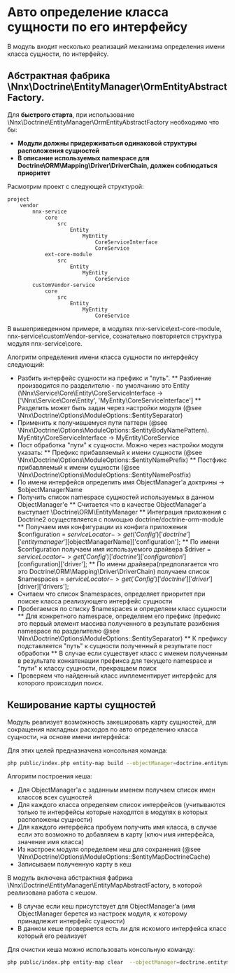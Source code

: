 # Авто определение класса сущности по его интерфейсу

В модуль входит несколько реализаций механизма определения имени класса сущности, по интерфейсу.

## Абстрактная фабрика \Nnx\Doctrine\EntityManager\OrmEntityAbstractFactory.

Для **быстрого старта**, при использование \Nnx\Doctrine\EntityManager\OrmEntityAbstractFactory необходимо что бы:

- **Модули должны придерживаться одинаковой структуры расположения сущностей**
- **В описание используемых namespace для Doctrine\ORM\Mapping\Driver\DriverChain, должен соблюдаться приоритет**

Расмотрим проект с следующей структурой:

```text
project
    vendor
        nnx-service
            core
                src
                    Entity
                        MyEntity
                            CoreServiceInterface
                            CoreService
            ext-core-module
                src
                    Entity
                        MyEntity
                            CoreService
        customVendor-service
            core
                src
                    Entity
                        MyEntity
                            CoreService
```

В вышеприведенном примере, в модулях nnx-service\ext-core-module, nnx-service\customVendor-service, 
сознательно повторяется структура модуля nnx-service\core.

Алогритм определения имени класса сущности по интерфейсу следующий:

* Разбить интерфейс сущности на префикс и "путь". 
** Разбиение производится по разделителю - по умолчанию это Entity (\Nnx\Service\Core\Entity\CoreServiceInterface -> ['\Nnx\Service\Core\Entity\', 'MyEntity\CoreServiceInterface']
** Разделить может быть задан через настройки модуля (@see \Nnx\Doctrine\Options\ModuleOptions::$entitySeparator)
* Применить к получившемуся пути паттерн (@see \Nnx\Doctrine\Options\ModuleOptions::$entityBodyNamePattern). MyEntity\CoreServiceInterface -> MyEntity\CoreService
* Пост обработка "пути" к сущности. Можно через настройки модуля указать:
** Префикс прибавляемый к имени сущности (@see \Nnx\Doctrine\Options\ModuleOptions::$entityNamePrefix)
** Постфикс прибавляемый к имени сущности (@see \Nnx\Doctrine\Options\ModuleOptions::$entityNamePostfix)
* По имени интерфейся определить имя ObjectManager'a доктрины -> $objectManagerName
* Получить список namespace сущностей используемых в данном ObjectManager'е
** Считается что в качестве ObjectManager'a выступает \Doctrine\ORM\EntityManager
** Интеграция приложения с Doctrine2 осуществляется с помощью doctrine/doctrine-orm-module
** Получаем имя конфигурации из конфига приложения $configuration = $serviceLocator->get('Config')['doctrine']['entitymanager'][$objectManagerName]['configuration'];
** По имени $configuration получаем имя используемого драйвера $driver = $serviceLocator->get('Config')['doctrine']['configuration'][$configuration]['driver'];
** По имени драйвера(предполагается что это Doctrine\ORM\Mapping\Driver\DriverChain) получаем список $namespaces =  $serviceLocator->get('Config')['doctrine']['driver'][$driver]['drivers'];
* Считаем что список $namespaces, определяет приоритет при поиске класса реализующего интерфейс сущности
* Пробегаемся по списку $namespaces и определяем класс сущности
** Для конкретного namespace, определяем его префикс (префикс это первый элемент массива полученного в результате разибения namespace по разделителю @see \Nnx\Doctrine\Options\ModuleOptions::$entitySeparator)
** К префиксу подставляется "путь" к сущности полученный в результате пост обработки
** В случае если существует класс с именем полученным в результате конкатенации префикса для текущего namespace и "пути" к классу сущности, прекращаем поиск
* Проверяем что найденный класс имплементирует интерфейс для которого происходил поиск.



## Кеширование карты сущностей

Модуль реализует возможность закешировать карту сущностей, для сокращения накладных расходов по авто определению класса сущности,
на основе имени интерфейса:

Для этих целей предназначена консольная команда:

```bash
php public/index.php entity-map build --objectManager=doctrine.entitymanager.orm_default
```

Алгоритм построения кеша:

- Для ObjectManager'a c заданным именем получаем список имен классов всех сущностей
- Для каждого класса определяем список интерфейсов (учитываются только те интерфейсы которые находятся в модулях в которых расположены сущности)
- Для каждого интерфейса пробуем получить имя класса, в случае если это возможно то добавляем в карту (ключ имя интерфейса, значение имя класса)
- Из настроек модуля определяем кеш для сохранения (@see \Nnx\Doctrine\Options\ModuleOptions::$entityMapDoctrineCache)
- Записываем полученную карту в кеш

В модуль включена абстрактная фабрика \Nnx\Doctrine\EntityManager\EntityMapAbstractFactory, в которой реализована работа
с кешом.

- В случае если кеш присутствует для ObjectManager'a (имя ObjectManager берется из настроек модуля, к которому принадлежит интерфейс сущности)
- В данном кеше проверяется есть ли для искомого интерфейса класс который его реализует


Для очистки кеша можно использовать консольную команду:

```bash
php public/index.php entity-map clear  --objectManager=doctrine.entitymanager.orm_default
```
